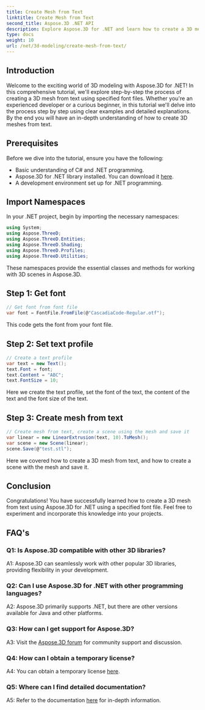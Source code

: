 ```yaml
---
title: Create Mesh from Text
linktitle: Create Mesh from Text
second_title: Aspose.3D .NET API
description: Explore Aspose.3D for .NET and learn how to create a 3D mesh from text using a specified font file. Follow our step-by-step guide for seamless integration.
type: docs
weight: 10
url: /net/3d-modeling/create-mesh-from-text/
---
```

## Introduction

Welcome to the exciting world of 3D modeling with Aspose.3D for .NET! In this comprehensive tutorial, we'll explore step-by-step the process of creating a 3D mesh from text using specified font files. Whether you're an experienced developer or a curious beginner, in this tutorial we'll delve into the process step by step using clear examples and detailed explanations. By the end you will have an in-depth understanding of how to create 3D meshes from text.

## Prerequisites

Before we dive into the tutorial, ensure you have the following:
- Basic understanding of C# and .NET programming.
- Aspose.3D for .NET library installed. You can download it [here](https://releases.aspose.com/3d/net/).
- A development environment set up for .NET programming.

## Import Namespaces

In your .NET project, begin by importing the necessary namespaces:

```csharp
using System;
using Aspose.ThreeD;
using Aspose.ThreeD.Entities;
using Aspose.ThreeD.Shading;
using Aspose.ThreeD.Profiles;
using Aspose.ThreeD.Utilities;
```

These namespaces provide the essential classes and methods for working with 3D scenes in Aspose.3D.

## Step 1: Get font

```csharp
// Get font from font file
var font = FontFile.FromFile(@"CascadiaCode-Regular.otf");
```

This code gets the font from your font file.

## Step 2: Set text profile

```csharp
// Create a text profile
var text = new Text();
text.Font = font;
text.Content = "ABC";
text.FontSize = 10;
```

Here we create the text profile, set the font of the text, the content of the text and the font size of the text.

## Step 3: Create mesh from text

```csharp
// Create mesh from text, create a scene using the mesh and save it
var linear = new LinearExtrusion(text, 10).ToMesh();
var scene = new Scene(linear);
scene.Save(@"test.stl");
```

Here we covered how to create a 3D mesh from text, and how to create a scene with the mesh and save it.

## Conclusion

Congratulations! You have successfully learned how to create a 3D mesh from text using Aspose.3D for .NET using a specified font file. Feel free to experiment and incorporate this knowledge into your projects.

## FAQ's

### Q1: Is Aspose.3D compatible with other 3D libraries?

A1: Aspose.3D can seamlessly work with other popular 3D libraries, providing flexibility in your development.

### Q2: Can I use Aspose.3D for .NET with other programming languages?

A2: Aspose.3D primarily supports .NET, but there are other versions available for Java and other platforms.

### Q3: How can I get support for Aspose.3D?

A3: Visit the [Aspose.3D forum](https://forum.aspose.com/c/3d/18) for community support and discussion.

### Q4: How can I obtain a temporary license?

A4: You can obtain a temporary license [here](https://purchase.aspose.com/temporary-license/).

### Q5: Where can I find detailed documentation?

A5: Refer to the documentation [here](https://reference.aspose.com/3d/net/) for in-depth information.
